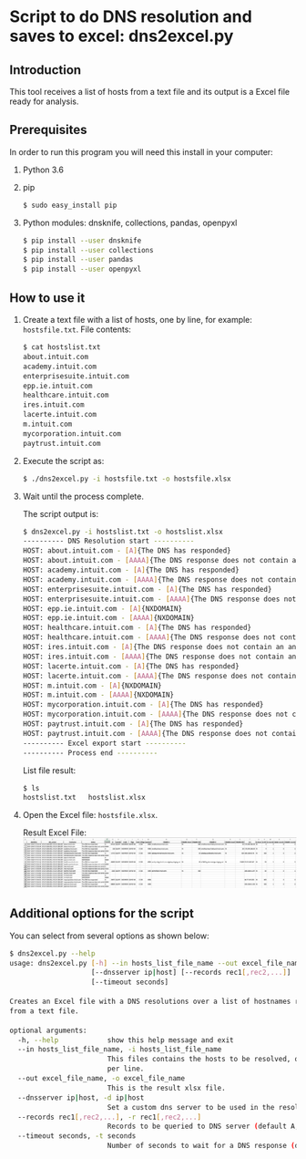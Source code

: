 # Script to do DNS resolution and saves to excel: dns2excel.py

## Introduction
This tool receives a list of hosts from a text file and its output is a Excel file ready for analysis.

## Prerequisites
In order to run this program you will need this install in your computer:

1. Python 3.6

1. pip
   ```bash
   $ sudo easy_install pip
   ```

1. Python modules: dnsknife, collections, pandas, openpyxl
   ```bash
   $ pip install --user dnsknife
   $ pip install --user collections
   $ pip install --user pandas
   $ pip install --user openpyxl
   ```

## How to use it

1. Create a text file with a list of hosts, one by line, for example: `hostsfile.txt`.
   File contents:
   ```bash
   $ cat hostslist.txt 
   about.intuit.com
   academy.intuit.com
   enterprisesuite.intuit.com
   epp.ie.intuit.com
   healthcare.intuit.com
   ires.intuit.com
   lacerte.intuit.com
   m.intuit.com
   mycorporation.intuit.com
   paytrust.intuit.com
   ```

1. Execute the script as:
   ```bash
   $ ./dns2excel.py -i hostsfile.txt -o hostsfile.xlsx
   ```

1. Wait until the process complete.

   The script output is:
   ```bash
   $ dns2excel.py -i hostslist.txt -o hostslist.xlsx
   ---------- DNS Resolution start ----------
   HOST: about.intuit.com - [A]{The DNS has responded}
   HOST: about.intuit.com - [AAAA]{The DNS response does not contain an answer to the question: about.intuit.com. IN AAAA}
   HOST: academy.intuit.com - [A]{The DNS has responded}
   HOST: academy.intuit.com - [AAAA]{The DNS response does not contain an answer to the question: academy.intuit.com. IN AAAA}
   HOST: enterprisesuite.intuit.com - [A]{The DNS has responded}
   HOST: enterprisesuite.intuit.com - [AAAA]{The DNS response does not contain an answer to the question: enterprisesuite.intuit.com. IN AAAA}
   HOST: epp.ie.intuit.com - [A]{NXDOMAIN}
   HOST: epp.ie.intuit.com - [AAAA]{NXDOMAIN}
   HOST: healthcare.intuit.com - [A]{The DNS has responded}
   HOST: healthcare.intuit.com - [AAAA]{The DNS response does not contain an answer to the question: healthcare.intuit.com. IN AAAA}
   HOST: ires.intuit.com - [A]{The DNS response does not contain an answer to the question: ires.intuit.com. IN A}
   HOST: ires.intuit.com - [AAAA]{The DNS response does not contain an answer to the question: ires.intuit.com. IN AAAA}
   HOST: lacerte.intuit.com - [A]{The DNS has responded}
   HOST: lacerte.intuit.com - [AAAA]{The DNS response does not contain an answer to the question: lacerte.intuit.com. IN AAAA}
   HOST: m.intuit.com - [A]{NXDOMAIN}
   HOST: m.intuit.com - [AAAA]{NXDOMAIN}
   HOST: mycorporation.intuit.com - [A]{The DNS has responded}
   HOST: mycorporation.intuit.com - [AAAA]{The DNS response does not contain an answer to the question: mycorporation.intuit.com. IN AAAA}
   HOST: paytrust.intuit.com - [A]{The DNS has responded}
   HOST: paytrust.intuit.com - [AAAA]{The DNS response does not contain an answer to the question: paytrust.intuit.com. IN AAAA}
   ---------- Excel export start ----------
   ---------- Process end ----------
   ```

   List file result:
   ```bash
   $ ls
   hostslist.txt   hostslist.xlsx
   ```

1. Open the Excel file: `hostsfile.xlsx`.

   Result Excel File:
   ![Excel screenshot][excel_img]


## Additional options for the script
You can select from several options as shown below:
```bash
$ dns2excel.py --help
usage: dns2excel.py [-h] --in hosts_list_file_name --out excel_file_name
                    [--dnsserver ip|host] [--records rec1[,rec2,...]]
                    [--timeout seconds]

Creates an Excel file with a DNS resolutions over a list of hostnames readed
from a text file.

optional arguments:
  -h, --help            show this help message and exit
  --in hosts_list_file_name, -i hosts_list_file_name
                        This files contains the hosts to be resolved, one host
                        per line.
  --out excel_file_name, -o excel_file_name
                        This is the result xlsx file.
  --dnsserver ip|host, -d ip|host
                        Set a custom dns server to be used in the resolution.
  --records rec1[,rec2,...], -r rec1[,rec2,...]
                        Records to be queried to DNS server (default A,AAAA).
  --timeout seconds, -t seconds
                        Number of seconds to wait for a DNS response (default 5s).
```


[excel_img]: help/excel_img.png

